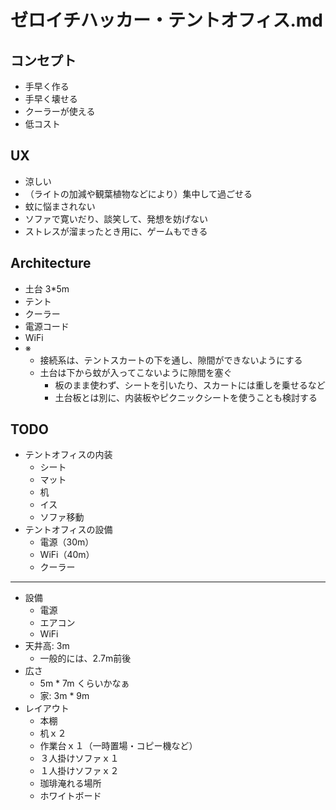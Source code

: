 # ゼロイチハッカー・テントオフィス.md
## コンセプト
- 手早く作る
- 手早く壊せる
- クーラーが使える
- 低コスト

## UX
- 涼しい
- （ライトの加減や観葉植物などにより）集中して過ごせる
- 蚊に悩まされない
- ソファで寛いだり、談笑して、発想を妨げない
- ストレスが溜まったとき用に、ゲームもできる

## Architecture
- 土台 3*5m
- テント
- クーラー
- 電源コード
- WiFi
- ※
  - 接続系は、テントスカートの下を通し、隙間ができないようにする
  - 土台は下から蚊が入ってこないように隙間を塞ぐ
    - 板のまま使わず、シートを引いたり、スカートには重しを乗せるなど
    - 土台板とは別に、内装板やピクニックシートを使うことも検討する

## TODO
- テントオフィスの内装
  - シート
  - マット
  - 机
  - イス
  - ソファ移動
- テントオフィスの設備
  - 電源（30m）
  - WiFi（40m）
  - クーラー


---
- 設備
  - 電源
  - エアコン
  - WiFi
- 天井高: 3m
  - 一般的には、2.7m前後
- 広さ
  - 5m * 7m くらいかなぁ
  - 家: 3m * 9m
- レイアウト
  - 本棚
  - 机ｘ２
  - 作業台ｘ１（一時置場・コピー機など）
  - ３人掛けソファｘ１
  - １人掛けソファｘ２
  - 珈琲淹れる場所
  - ホワイトボード
